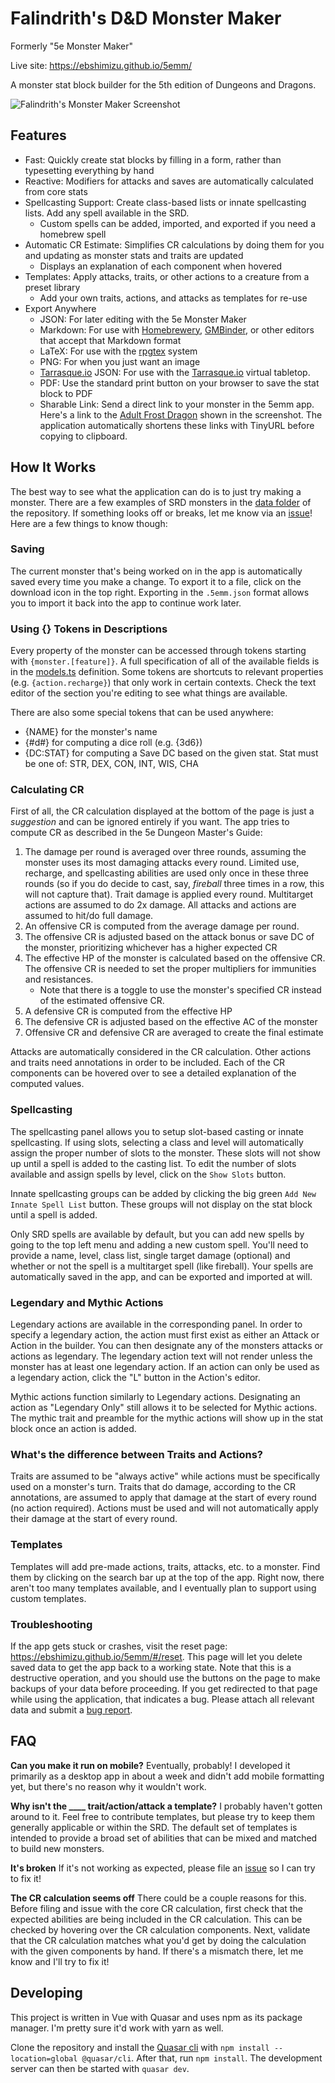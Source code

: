 # Falindrith's D&D Monster Maker

Formerly "5e Monster Maker"

Live site: https://ebshimizu.github.io/5emm/

A monster stat block builder for the 5th edition of Dungeons and Dragons.

![Falindrith's Monster Maker Screenshot](https://ebshimizu.github.io/5emm/readme-image.jpeg)

## Features

- Fast: Quickly create stat blocks by filling in a form, rather than typesetting everything by hand
- Reactive: Modifiers for attacks and saves are automatically calculated from core stats
- Spellcasting Support: Create class-based lists or innate spellcasting lists. Add any spell available in the SRD.
  - Custom spells can be added, imported, and exported if you need a homebrew spell
- Automatic CR Estimate: Simplifies CR calculations by doing them for you and updating as monster stats and traits are updated
  - Displays an explanation of each component when hovered
- Templates: Apply attacks, traits, or other actions to a creature from a preset library
  - Add your own traits, actions, and attacks as templates for re-use
- Export Anywhere
  - JSON: For later editing with the 5e Monster Maker
  - Markdown: For use with [Homebrewery](https://homebrewery.naturalcrit.com/), [GMBinder](https://www.gmbinder.com/), or other editors that accept that Markdown format
  - LaTeX: For use with the [rpgtex](https://github.com/rpgtex/DND-5e-LaTeX-Template) system
  - PNG: For when you just want an image
  - [Tarrasque.io](https://tarrasque.io/) JSON: For use with the [Tarrasque.io](https://tarrasque.io) virtual tabletop.
  - PDF: Use the standard print button on your browser to save the stat block to PDF
  - Sharable Link: Send a direct link to your monster in the 5emm app. Here's a link to the [Adult Frost Dragon](https://ebshimizu.github.io/5emm/#/?data=XQAAAAIBKAAAAAAAAABtCdvHsRpGJSsnwkliN-K36i09A7vobbqm-rxWLvDQR--cDXqpo4eZd_NJOHNRpm_JKxjO3oCeCzwJuACG1xl_RYj2zNpJH0wg0_NZbkYtRrm9IOvuGyyIN8MH311RbKu24nnSiHAWUcmxfIqSo70mkg5CVpnOvxC3Tu4j4E3uMVA9r8t_VfykixC2BImQKSBD6tDc4aVDAaWWQwbNNag902G0NuIZGRZgFHk5YU6awwfiTs6C2JmCetEfdGdHEv5dwzcFoATjuQoc4HYucVtWvgoPf8srvgGx7zO-fhJ5YXpZT4Kzhr5ZnqNS5hxEb_el-lcqLzhgUf3uOHmjDi6gk7rzh1DnIJ9FK2pq4Agb8zfCJiveiISDYnEBRISznGjfSrTlhga5tF3wMKwZbBMhyRIVI5tiq17d5-arumwh2DshX8fB5_NxY4dnFFQjytA87g2Fuo7Js1ckMJ1Ipwlmds-6xgcdg7EIbnIKt0b1IZ5WpoJCdvsldbxlWUQ9z22vAEmFtwi8dF5NuyK6zdxMu2TTtowOdHISl2BsE21emawm0yRxfK5Yjf7GSvb4o9Q9W4jQKiGZrhor4hXTreOPbvcCmAx2omwBUoDBzItiToRPRSfG3GqkAU3iDRFTTe_2Sn--kuHOdxHlU2BU1IviurwimpC0zgbwpW9uh-I0Zx9voufTZ62g-XDOtDPXzbk_hk4Hd5qTF4W9fcqCBFwpNdrK44BISWWapbPwQ-tYcQbqOjrBwDhVCaMwzMceR94MHykvY6tAQFNuPZTm57AbOK56vZ-ubvhGtgi9_DYkqR3k5cYjFlRPCpLgRvsT919xSv4-FoMxBHxfDGyVa4PdwlIQT97TdWfKxWScHrt-SNc7dSYW_UIud1vEhr8Sqme6KiGmPZ28fUmNlULDS49M5Y1qkoBKMtZp5_wxvnBEZmkW_wrWENh5tF32UEfbKdoJgv3fdZF-5Ota0OOdYLNChHmWeEzHVFRVObuw-iQAsCFs22cv3TZM3cXap-JIimFXtJehdp5I1KTAhGHN7GdHNzD4zt9zVvDtPfXwxZeF6SgiKRK1CNYDSC9ai5juJoQUsnG6fwG8FB1OGppb0q-TqLwvmDPwXYgAVs-CBvr5k1oz8VMCj0t7cqzoS5DUKwq2z_nOGYChDzyWxsKkPPBtjacr2yLMhtuF3iApqa4nG5txaP1lFw0yO675bWfa1GbgpCHZty-1XSvUm0tS8TwYHwToRyb8NUNjtFV62cV6iBpcbu4HRjJ4QtBDh1fWqn3iy1mCQqSQ3sNhyNmwbvXZnojUY6d03fV3Gk1ArBkxPk_4jARM_NgYJ6o0tfd9TetzBhbz0iwb0Vd80Fucoa6CDeIrQq_J_Ychitj37g6Gs4kWwUB6hr6aJjChxK0ohYo7W8vU4iH_apRo-seFmSEwJGldKpW9HXvcd_n_incu07Gkk9VUydTQDyHF7nwYyQ1hU-RJW-KQJdAAcE05THnUYsZpOu2SoPU_wB0vPkDm9BE7fDDWX_3ZYM5t87pLLYOi9cnjHaXckAPKYJnB9-ZTjgsKUqbTXls4CpSPtek6j9dG7GNxjPVGYucE6MYgV6MWyG745Wduur3FUuwoHmBE5iMQWf0DzmiZ_B05N7Jq-jGYQVVX2v3L7Eo544iYBlCjVgD0TeUmNx7DkbJRRr5eCG-thxc2xAJ4zuddKT_TdKRdWdD97HIUDhAr6DQt84SO3HrikamIUS22jzLG-9U4FO_FO1VHkTAmLcW5gMBXJmuGGuZipLSahSHfVIoyC1GWY9gTvKPiAOFR7J1RH4AdX9lMBB-5_wowYBuH7thJlkw7nBJ1vc-xobNBs7ATNHvotrBw2d9QcD8iA5U9KZWB7f3DGxGNpj8_CUjB1i0p9hN4MVMJ-FxHZPr_nUGiBZ3a56kZaqAKYWy_q3RmsIKq35M-7mSoOYP5LKlULnyBp1QLlUezgAMlvbtYaNPcy9uIE3fKwH_VN1jh5-hC49ORBQo_07Ax8_c6uJFMpwTMYJnvOAlo1t7-WbDDDdzkAfxeu4YIqc1zzq2lk4Xv4nHj1thG6GYkZNB8okqcla3dBJw3-kuHiPFFCJXcOqfg91PtTXK1gBJPlXTuSTc_JmQTEs-3tyfkvqdGBhYefr0gqaZExOnBM8B1a76Mhh56XG_qxsahjgKrLdEC4iRTp6kWoXuJdUt63VRaUUDenbQLHnP8x4Olc-wDXu17AxkLuJBvs5XR51tq4MS2Wy7tWy0H1GlznhgieJHaWkJL2yjUtuDEC0ozFvmVZO2hOFUIO55lrhBBkWUK2jFAWTBQ-uJ6yJlhtGR04R8cg71a8hct3CzJc9xCmUSwWCY01OwQwllTdHi9CP9i8i5OdMBtkfKFricD6sVJxgBkr1jS-PQs7V_WEMOvFJCXAIMKoZ8ZnJnrNInDFjOguN5Vpx5WxBwTkqMxJWp5AqvOc-tvmGlfp7NhQy8Fe2fWq4Ue39Ms1wQhLbpYD9EgXc2DeVpOla9S8XZ35XFVuUVZbnzyut-PBVcCsvs_VFBkXKzEDD6BYcNIknmZg0LCJm8sMkkH55HY4eso168Y_fw0e8Ur6CesTC2fnVrK-ZeL0U6LrSMun9A731oTgS8MzbTEu1vNGCdFY3kGqZBS2Bo32lsDPMPWaTadbqjUI47gYN611-zRJgdXZHJXxtB71c-g6as2w1h49IxJHYVngwIp-Svm-dA45RJ1vjKhHY6R1_OONVDU9IM2tcAwFysnzHtb4iuxg3drxATquomLaTwJnw6_T0ja2u9-Vtr8jzXTJLivqA1aX7VRyrtMP_bEpBDxN6xEiiulMHIzwhuvCESRqp0DGRDdak-z8ucjtD5F8xc1AEI6NpCF1m7ZFh7AcGsUuhOEcHXqV5PMsY6UVQB9xl5KEYr8Qv9ihI1QoQq8bcWrbom7uVeum0g3m8tHLyYoyE6qVU9tCUN06OW4G2AY80K_J3CU0vpC1BJ6muNujeSkp6-f_Adwsk-74v8pyt4oUoh8knEIjujVkkNPNWp8VeWfKHDGEvXR2jw7FWMb6-4AI3a8cutabZ_2xpw4kD2I1bZ4Vj_OM4mFcQyDCiFWLCDTgOsM3DrprlzZnwbBUC3t1aBEWLTDgA3oN35dSexOAS2QFoxuVCjkRZW2FOPREveSs9UPJSrfcVY_7QcmHjloaNlurDwVOzf7gtL_aTBoHAlBJc7diVnl_PH7AQiY6Q_aygbwltjhPdG3KJQ5JEOEzaCfY6J0hwnQhM2d9GcroNnZ5xwPQkA9fuphq16xXeNp6Vu8W92NM4hUW5xwS84CFYOrNJuGununNTo9k9R7FI3rUMNvRj_WezHW-Qp5KQzLKf1dg0fkcVIU3THEgCvEPVvL2gNvbJVbk1KtaHanr7QWQ_Y3C5JmoqNE9nSfmrXor1SA5N394DBj9lJB-7meJe4N2D5hjmz3VnQSCH8jK81iaWnfHDf3LsCmNTxF6h60eLcLoJHzn8PCdBtL6camWEtdZ4P_x_cAO5inHBcbfFXeS_etTyN0WxqdNYtS2oryFC0AXkz3GGLFCgcsulv5wYXfErs0x2T9TtGIwQ4m-0J_jerCf79hAkA7PkK2i_88Ij4KNBqfrZJNO33u25nv84mh4NVUOWsATzFL5wei3KoDT7rOKmaKjKeCrvEst0x4efTM9lAm0I67uKDd0-s73y8BO-5A4MFbaURvcvR8EP5B3uj77rEh1sqynlyvNd7evjzw6oJySAIKZi-CAGYs6OK3tIA98yiUQdKoDrs_KJOiqKLalyvugmMV4WSnLWF3oIuFg-6-z6najqM0K7YCTmb4nq-oDCz_zytGBmj36yo7ykLbTQ90he5fxOqdnGeFZCo_9jIPGESHTv4hm8kHTMIuh9WZIKalmTayysnRiwd3OBkOiiXYEnoyJZNGk0AMAd8-PFlrPBO0W2wtJHxqnfssruHE8__9K37OOpjDgaQrubP6PabKR7EVrwYwPwu8NMM-XG-GAOeYYCWSFWTmWFRlaGEUmaEEv55VM1PIV9TxHIHoA5naxj-amjcESeFsbhbRp1c0sjFumF4XWacl-BJ9UnExGf_evAAQ) shown in the screenshot. The application automatically shortens these links with TinyURL before copying to clipboard.

## How It Works

The best way to see what the application can do is to just try making a monster. There are a few examples of SRD monsters in the [data folder](https://github.com/ebshimizu/5e-monster-maker/tree/master/src/data/templates/monsters) of the repository. If something looks off or breaks, let me know via an [issue](https://github.com/ebshimizu/5e-monster-maker/issues)! Here are a few things to know though:

### Saving

The current monster that's being worked on in the app is automatically saved every time you make a change. To export it to a file, click on the download icon in the top right. Exporting in the `.5emm.json` format allows you to import it back into the app to continue work later.

### Using {} Tokens in Descriptions

Every property of the monster can be accessed through tokens starting with `{monster.[feature]}`. A full specification of all of the available fields is in the [models.ts](https://github.com/ebshimizu/5e-monster-maker/blob/master/src/components/models.ts) definition. Some tokens are shortcuts to relevant properties (e.g. `{action.recharge}`) that only work in certain contexts. Check the text editor of the section you're editing to see what things are available.

There are also some special tokens that can be used anywhere:

- {NAME} for the monster's name
- {#d#} for computing a dice roll (e.g. {3d6})
- {DC:STAT} for computing a Save DC based on the given stat. Stat must be one of: STR, DEX, CON, INT, WIS, CHA

### Calculating CR

First of all, the CR calculation displayed at the bottom of the page is just a _suggestion_ and can be ignored entirely if you want. The app tries to compute CR as described in the 5e Dungeon Master's Guide:

1. The damage per round is averaged over three rounds, assuming the monster uses its most damaging attacks every round. Limited use, recharge, and spellcasting abilities are used only once in these three rounds (so if you do decide to cast, say, _fireball_ three times in a row, this will not capture that). Trait damage is applied every round. Multitarget actions are assumed to do 2x damage. All attacks and actions are assumed to hit/do full damage.
2. An offensive CR is computed from the average damage per round.
3. The offensive CR is adjusted based on the attack bonus or save DC of the monster, prioritizing whichever has a higher expected CR
4. The effective HP of the monster is calculated based on the offensive CR. The offensive CR is needed to set the proper multipliers for immunities and resistances.
   - Note that there is a toggle to use the monster's specified CR instead of the estimated offensive CR.
5. A defensive CR is computed from the effective HP
6. The defensive CR is adjusted based on the effective AC of the monster
7. Offensive CR and defensive CR are averaged to create the final estimate

Attacks are automatically considered in the CR calculation. Other actions and traits need annotations in order to be included. Each of the CR components can be hovered over to see a detailed explanation of the computed values.

### Spellcasting

The spellcasting panel allows you to setup slot-based casting or innate spellcasting. If using slots, selecting a class and level will automatically assign the proper number of slots to the monster. These slots will not show up until a spell is added to the casting list. To edit the number of slots available and assign spells by level, click on the `Show Slots` button.

Innate spellcasting groups can be added by clicking the big green `Add New Innate Spell List` button. These groups will not display on the stat block until a spell is added.

Only SRD spells are available by default, but you can add new spells by going to the top left menu and adding a new custom spell. You'll need to provide a name, level, class list, single target damage (optional) and whether or not the spell is a multitarget spell (like fireball). Your spells are automatically saved in the app, and can be exported and imported at will.

### Legendary and Mythic Actions

Legendary actions are available in the corresponding panel. In order to specify a legendary action, the action must first exist as either an Attack or Action in the builder. You can then designate any of the monsters attacks or actions as legendary. The legendary action text will not render unless the monster has at least one legendary action. If an action can only be used as a legendary action, click the "L" button in the Action's editor.

Mythic actions function similarly to Legendary actions. Designating an action as "Legendary Only" still allows it to be selected for Mythic actions. The mythic trait and preamble for the mythic actions will show up in the stat block once an action is added.

### What's the difference between Traits and Actions?

Traits are assumed to be "always active" while actions must be specifically used on a monster's turn. Traits that do damage, according to the CR annotations, are assumed to apply that damage at the start of every round (no action required). Actions must be used and will not automatically apply their damage at the start of every round.

### Templates

Templates will add pre-made actions, traits, attacks, etc. to a monster. Find them by clicking on the search bar up at the top of the app. Right now, there aren't too many templates available, and I eventually plan to support using custom templates.

### Troubleshooting

If the app gets stuck or crashes, visit the reset page: https://ebshimizu.github.io/5emm/#/reset. This page will let you delete saved data to get the app back to a working state. Note that this is a destructive operation, and you should use the buttons on the page to make backups of your data before proceeding. If you get redirected to that page while using the application, that indicates a bug. Please attach all relevant data and submit a [bug report](https://github.com/ebshimizu/5e-monster-maker/issues).

## FAQ

**Can you make it run on mobile?**
Eventually, probably! I developed it primarily as a desktop app in about a week and didn't add mobile formatting yet, but there's no reason why it wouldn't work.

**Why isn't the \_\_\_\_ trait/action/attack a template?**
I probably haven't gotten around to it. Feel free to contribute templates, but please try to keep them generally applicable or within the SRD. The default set of templates is intended to provide a broad set of abilities that can be mixed and matched to build new monsters.

**It's broken**
If it's not working as expected, please file an [issue](https://github.com/ebshimizu/5e-monster-maker/issues) so I can try to fix it!

**The CR calculation seems off**
There could be a couple reasons for this. Before filing and issue with the core CR calculation, first check that the expected abilities are being included in the CR calculation. This can be checked by hovering over the CR calculation components. Next, validate that the CR calculation matches what you'd get by doing the calculation with the given components by hand. If there's a mismatch there, let me know and I'll try to fix it!

## Developing

This project is written in Vue with Quasar and uses npm as its package manager. I'm pretty sure it'd work with yarn as well.

Clone the repository and install the [Quasar cli](https://quasar.dev/start/quasar-cli) with `npm install --location=global @quasar/cli`. After that, run `npm install`. The development server can then be started with `quasar dev`.
